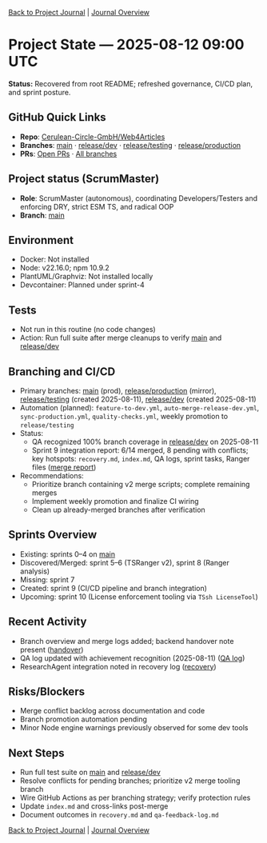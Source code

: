 [Back to Project Journal](../) | [Journal Overview](../../project.journal.overview.md)

# Project State — 2025-08-12 09:00 UTC

**Status:** Recovered from root README; refreshed governance, CI/CD plan, and sprint posture.

## GitHub Quick Links
- **Repo**: [Cerulean-Circle-GmbH/Web4Articles](https://github.com/Cerulean-Circle-GmbH/Web4Articles)
- **Branches**: [main](https://github.com/Cerulean-Circle-GmbH/Web4Articles/tree/main) · [release/dev](https://github.com/Cerulean-Circle-GmbH/Web4Articles/tree/release/dev) · [release/testing](https://github.com/Cerulean-Circle-GmbH/Web4Articles/tree/release/testing) · [release/production](https://github.com/Cerulean-Circle-GmbH/Web4Articles/tree/release/production)
- **PRs**: [Open PRs](https://github.com/Cerulean-Circle-GmbH/Web4Articles/pulls) · [All branches](https://github.com/Cerulean-Circle-GmbH/Web4Articles/branches)

## Project status (ScrumMaster)
- **Role**: ScrumMaster (autonomous), coordinating Developers/Testers and enforcing DRY, strict ESM TS, and radical OOP
- **Branch**: [main](https://github.com/Cerulean-Circle-GmbH/Web4Articles/tree/main)

## Environment
- Docker: Not installed
- Node: v22.16.0; npm 10.9.2
- PlantUML/Graphviz: Not installed locally
- Devcontainer: Planned under sprint-4

## Tests
- Not run in this routine (no code changes)
- Action: Run full suite after merge cleanups to verify [main](https://github.com/Cerulean-Circle-GmbH/Web4Articles/tree/main) and [release/dev](https://github.com/Cerulean-Circle-GmbH/Web4Articles/tree/release/dev)

## Branching and CI/CD
- Primary branches: [main](https://github.com/Cerulean-Circle-GmbH/Web4Articles/tree/main) (prod), [release/production](https://github.com/Cerulean-Circle-GmbH/Web4Articles/tree/release/production) (mirror), [release/testing](https://github.com/Cerulean-Circle-GmbH/Web4Articles/tree/release/testing) (created 2025-08-11), [release/dev](https://github.com/Cerulean-Circle-GmbH/Web4Articles/tree/release/dev) (created 2025-08-11)
- Automation (planned): `feature-to-dev.yml`, `auto-merge-release-dev.yml`, `sync-production.yml`, `quality-checks.yml`, weekly promotion to `release/testing`
- Status:
  - QA recognized 100% branch coverage in [release/dev](https://github.com/Cerulean-Circle-GmbH/Web4Articles/tree/release/dev) on 2025-08-11
  - Sprint 9 integration report: 6/14 merged, 8 pending with conflicts; key hotspots: `recovery.md`, `index.md`, QA logs, sprint tasks, Ranger files ([merge report](../../merge-report-sprint-9.md))
- Recommendations:
  - Prioritize branch containing v2 merge scripts; complete remaining merges
  - Implement weekly promotion and finalize CI wiring
  - Clean up already-merged branches after verification

## Sprints Overview
- Existing: sprints 0–4 on [main](https://github.com/Cerulean-Circle-GmbH/Web4Articles/tree/main)
- Discovered/Merged: sprint 5–6 (TSRanger v2), sprint 8 (Ranger analysis)
- Missing: sprint 7
- Created: sprint 9 (CI/CD pipeline and branch integration)
- Upcoming: sprint 10 (License enforcement tooling via `TSsh LicenseTool`)

## Recent Activity
- Branch overview and merge logs added; backend handover note present ([handover](../../handover.backend.agent.md))
- QA log updated with achievement recognition (2025-08-11) ([QA log](../../qa-feedback-log.md))
- ResearchAgent integration noted in recovery log ([recovery](../../recovery.md))

## Risks/Blockers
- Merge conflict backlog across documentation and code
- Branch promotion automation pending
- Minor Node engine warnings previously observed for some dev tools

## Next Steps
- Run full test suite on [main](https://github.com/Cerulean-Circle-GmbH/Web4Articles/tree/main) and [release/dev](https://github.com/Cerulean-Circle-GmbH/Web4Articles/tree/release/dev)
- Resolve conflicts for pending branches; prioritize v2 merge tooling branch
- Wire GitHub Actions as per branching strategy; verify protection rules
- Update `index.md` and cross-links post-merge
- Document outcomes in `recovery.md` and `qa-feedback-log.md`

[Back to Project Journal](../) | [Journal Overview](../../project.journal.overview.md)